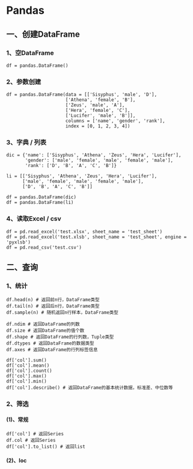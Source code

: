# Pandas

## 一、创建DataFrame

### 1、空DataFrame

    df = pandas.DataFrame()

### 2、参数创建

    df = pandas.DataFrame(data = [['Sisyphus', 'male', 'D'],
                          ['Athena', 'female', 'B'],
                          ['Zeus', 'male', 'A'],
                          ['Hera', 'female', 'C'],
                          ['Lucifer', 'male', 'B']],
                          columns = ['name', 'gender', 'rank'],
                          index = [0, 1, 2, 3, 4])

### 3、字典 / 列表

    dic = {'name': ['Sisyphus', 'Athena', 'Zeus', 'Hera', 'Lucifer'],
           'gender': ['male', 'female', 'male', 'female', 'male'],
           'rank': ['D', 'B', 'A', 'C', 'B']}

    li = [['Sisyphus', 'Athena', 'Zeus', 'Hera', 'Lucifer'],
          ['male', 'female', 'male', 'female', 'male'],
          ['D', 'B', 'A', 'C', 'B']]
          
    df = pandas.DataFrame(dic)
    df = pandas.DataFrame(li)
    
### 4、读取Excel / csv

    df = pd.read_excel('test.xlsx', sheet_name = 'test_sheet')
    df = pd.read_excel('test.xlsb', sheet_name = 'test_sheet', engine = 'pyxlsb')
    df = pd.read_csv('test.csv')

## 二、查询

### 1、统计

    df.head(n) # 返回前n行，DataFrame类型
    df.tail(n) # 返回后n行，DataFrame类型
    df.sample(n) # 随机返回n行样本，DataFrame类型
 
    df.ndim # 返回DataFrame的列数
    df.size # 返回DataFrame的值个数
    df.shape # 返回DataFrame的行列数，Tuple类型
    df.dtypes # 返回DataFrame的数据类型
    df.axes # 返回DataFrame的行列标签信息
 
    df['col'].sum()
    df['col'].mean()
    df['col'].count()
    df['col'].max()
    df['col'].min()
    df['col'].describe() # 返回DataFrame的基本统计数据，标准差、中位数等

### 2、筛选

#### (1)、常规

    df['col'] # 返回Series
    df.col # 返回Series
    df['col'].to_list() # 返回list

#### (2)、loc

